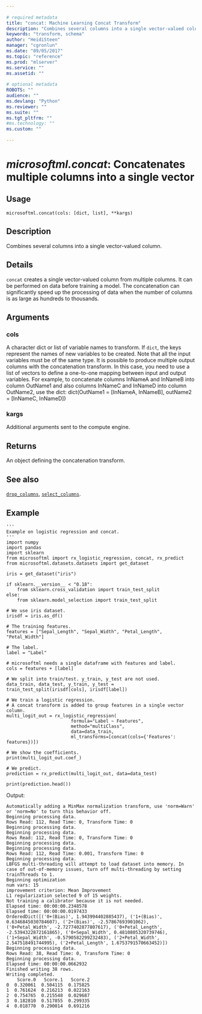```yaml
--- 
 
# required metadata 
title: "concat: Machine Learning Concat Transform" 
description: "Combines several columns into a single vector-valued column." 
keywords: "transform, schema" 
author: "HeidiSteen" 
manager: "cgronlun" 
ms.date: "09/05/2017" 
ms.topic: "reference" 
ms.prod: "mlserver" 
ms.service: "" 
ms.assetid: "" 
 
# optional metadata 
ROBOTS: "" 
audience: "" 
ms.devlang: "Python" 
ms.reviewer: "" 
ms.suite: "" 
ms.tgt_pltfrm: "" 
#ms.technology: "" 
ms.custom: "" 
 
---
```


# *microsoftml.concat*: Concatenates multiple columns into a single vector





## Usage



```
microsoftml.concat(cols: [dict, list], **kargs)
```





## Description

Combines several columns into a single vector-valued column.


## Details

`concat` creates a single vector-valued column from multiple
columns. It can be performed on data before training a model. The concatenation
can significantly speed up the processing of data when the number of columns
is as large as hundreds to thousands.


## Arguments


### cols

A character dict or list of variable names to transform. If
`dict`, the keys represent the names of new variables to be created.
Note that all the input variables must
be of the same type. It is possible to produce multiple output columns
with the concatenation transform. In this case, you need to use a list of
vectors to define a one-to-one mapping between input and output variables.
For example, to concatenate columns InNameA and InNameB into column OutName1
and also columns InNameC and InNameD into column OutName2, use the dict:
dict(OutName1 = [InNameA, InNameB], outName2 = [InNameC, InNameD])


### kargs

Additional arguments sent to the compute engine.


## Returns

An object defining the concatenation transform.


## See also

[`drop_columns`](drop-columns.md),
[`select_columns`](select-columns.md).


## Example



```
'''
Example on logistic regression and concat.
'''
import numpy
import pandas
import sklearn
from microsoftml import rx_logistic_regression, concat, rx_predict
from microsoftml.datasets.datasets import get_dataset

iris = get_dataset("iris")

if sklearn.__version__ < "0.18":
    from sklearn.cross_validation import train_test_split
else:
    from sklearn.model_selection import train_test_split

# We use iris dataset.
irisdf = iris.as_df()

# The training features.
features = ["Sepal_Length", "Sepal_Width", "Petal_Length", "Petal_Width"]

# The label.
label = "Label"

# microsoftml needs a single dataframe with features and label.
cols = features + [label]

# We split into train/test. y_train, y_test are not used.
data_train, data_test, y_train, y_test = train_test_split(irisdf[cols], irisdf[label])

# We train a logistic regression.
# A concat transform is added to group features in a single vector column.
multi_logit_out = rx_logistic_regression(
                        formula="Label ~ Features",
                        method="multiClass",
                        data=data_train,
                        ml_transforms=[concat(cols={'Features': features})])
                        
# We show the coefficients.
print(multi_logit_out.coef_)

# We predict.
prediction = rx_predict(multi_logit_out, data=data_test)

print(prediction.head())
```


Output:



```
Automatically adding a MinMax normalization transform, use 'norm=Warn' or 'norm=No' to turn this behavior off.
Beginning processing data.
Rows Read: 112, Read Time: 0, Transform Time: 0
Beginning processing data.
Beginning processing data.
Rows Read: 112, Read Time: 0, Transform Time: 0
Beginning processing data.
Beginning processing data.
Rows Read: 112, Read Time: 0.001, Transform Time: 0
Beginning processing data.
LBFGS multi-threading will attempt to load dataset into memory. In case of out-of-memory issues, turn off multi-threading by setting trainThreads to 1.
Beginning optimization
num vars: 15
improvement criterion: Mean Improvement
L1 regularization selected 9 of 15 weights.
Not training a calibrator because it is not needed.
Elapsed time: 00:00:00.2348578
Elapsed time: 00:00:00.0197433
OrderedDict([('0+(Bias)', 1.943994402885437), ('1+(Bias)', 0.6346845030784607), ('2+(Bias)', -2.57867693901062), ('0+Petal_Width', -2.7277402877807617), ('0+Petal_Length', -2.5394322872161865), ('0+Sepal_Width', 0.4810805320739746), ('1+Sepal_Width', -0.5790582299232483), ('2+Petal_Width', 2.547518491744995), ('2+Petal_Length', 1.6753791570663452)])
Beginning processing data.
Rows Read: 38, Read Time: 0, Transform Time: 0
Beginning processing data.
Elapsed time: 00:00:00.0662932
Finished writing 38 rows.
Writing completed.
    Score.0   Score.1   Score.2
0  0.320061  0.504115  0.175825
1  0.761624  0.216213  0.022163
2  0.754765  0.215548  0.029687
3  0.182810  0.517855  0.299335
4  0.018770  0.290014  0.691216
```

